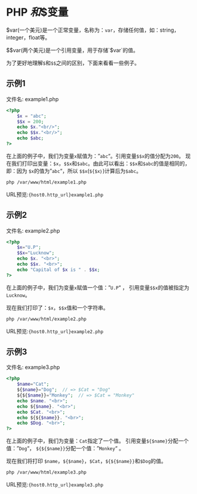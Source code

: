 # PHP $和$$变量

$var(一个美元)是一个正常变量，名称为：`var`，存储任何值，如：string，integer，float等。

$$var(两个美元)是一个引用变量，用于存储`$var`的值。

为了更好地理解`$`和`$$`之间的区别，下面来看看一些例子。

## 示例1

文件名: example1.php

```php
<?php  
    $x = "abc";  
    $$x = 200;  
    echo $x."<br/>";  
    echo $$x."<br/>";  
    echo $abc;  
?>
```

在上面的例子中，我们为变量`x`赋值为：”`abc`“。引用变量`$$x`的值分配为`200`。
现在我们打印出变量：`$x`，`$$x`和`$abc`。由此可以看出：`$$x`和`$abc`的值是相同的，即：因为 `$x`的值为”`abc`“，所以 `$$x`(`${$x｝`)计算后为`$abc`。

```bash
php /var/www/html/example1.php
```

URL预览:`{host0.http_url}example1.php`

## 示例2

文件名: example2.php

```php
<?php  
    $x="U.P";  
    $$x="Lucknow";  
    echo $x. "<br>";  
    echo $$x. "<br>";  
    echo "Capital of $x is " . $$x;  
?>
```

在上面的例子中，我们为变量`x`赋值一个值：”`U.P`“ ， 引用变量`$$x`的值被指定为`Lucknow`。

现在我们打印了：`$x`，`$$x`值和一个字符串。

```bash
php /var/www/html/example2.php
```

URL预览:`{host0.http_url}example2.php`

## 示例3

文件名: example3.php

```php
<?php  
    $name="Cat";  
    ${$name}="Dog";  // => $Cat = "Dog"
    ${${$name}}="Monkey";  // => $Cat = "Monkey"
    echo $name. "<br>";  
    echo ${$name}. "<br>";  
    echo $Cat. "<br>";  
    echo ${${$name}}. "<br>";  
    echo $Dog. "<br>";  
?>
```

在上面的例子中，我们为变量：`Cat`指定了一个值。 引用变量`${$name}`分配一个值：”`Dog`“， `${${$name}}`分配一个值：”`Monkey`“ 。

现在我们将打印 `$name`，`${$name}`，`$Cat`，`${${$name}}`和`$Dog`的值。

```bash
php /var/www/html/example3.php
```

URL预览:`{host0.http_url}example3.php`